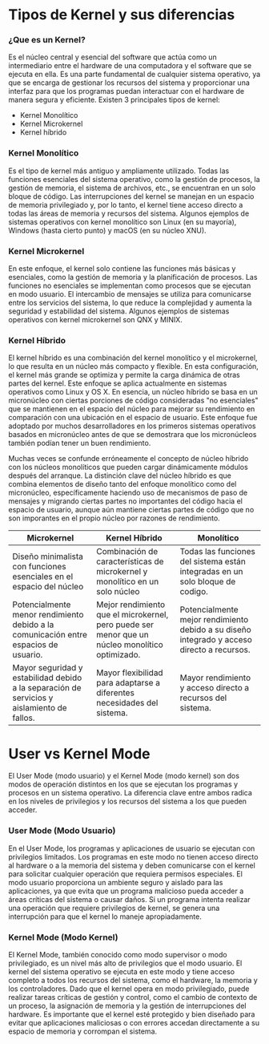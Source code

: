 # **Tipos de Kernel y sus diferencias**

### ¿Que es un Kernel?
Es el núcleo central y esencial del software que actúa como un intermediario entre el hardware de una computadora y el software que se ejecuta en ella. Es una parte fundamental de cualquier sistema operativo, ya que se encarga de gestionar los recursos del sistema y proporcionar una interfaz para que los programas puedan interactuar con el hardware de manera segura y eficiente.
Existen 3 principales tipos de kernel: 
- Kernel Monolítico
- Kernel Microkernel
- Kernel híbrido

### Kernel Monolítico
Es el tipo de kernel más antiguo y ampliamente utilizado.
Todas las funciones esenciales del sistema operativo, como la gestión de procesos, la gestión de memoria, el sistema de archivos, etc., se encuentran en un solo bloque de código.
Las interrupciones del kernel se manejan en un espacio de memoria privilegiado y, por lo tanto, el kernel tiene acceso directo a todas las áreas de memoria y recursos del sistema.
Algunos ejemplos de sistemas operativos con kernel monolítico son Linux (en su mayoría), Windows (hasta cierto punto) y macOS (en su núcleo XNU).

### Kernel Microkernel
En este enfoque, el kernel solo contiene las funciones más básicas y esenciales, como la gestión de memoria y la planificación de procesos.
Las funciones no esenciales se implementan como procesos que se ejecutan en modo usuario.
El intercambio de mensajes se utiliza para comunicarse entre los servicios del sistema, lo que reduce la complejidad y aumenta la seguridad y estabilidad del sistema.
Algunos ejemplos de sistemas operativos con kernel microkernel son QNX y MINIX.

### Kernel Híbrido
El kernel híbrido es una combinación del kernel monolítico y el microkernel, lo que resulta en un núcleo más compacto y flexible. En esta configuración, el kernel más grande se optimiza y permite la carga dinámica de otras partes del kernel. Este enfoque se aplica actualmente en sistemas operativos como Linux y OS X.
En esencia, un núcleo híbrido se basa en un micronúcleo con ciertas porciones de código consideradas "no esenciales" que se mantienen en el espacio del núcleo para mejorar su rendimiento en comparación con una ubicación en el espacio de usuario. Este enfoque fue adoptado por muchos desarrolladores en los primeros sistemas operativos basados en micronúcleo antes de que se demostrara que los micronúcleos también podían tener un buen rendimiento.

Muchas veces se confunde erróneamente el concepto de núcleo híbrido con los núcleos monolíticos que pueden cargar dinámicamente módulos después del arranque. La distinción clave del núcleo híbrido es que combina elementos de diseño tanto del enfoque monolítico como del micronúcleo, específicamente haciendo uso de mecanismos de paso de mensajes y migrando ciertas partes no importantes del código hacia el espacio de usuario, aunque aún mantiene ciertas partes de código que no son imporantes en el propio núcleo por razones de rendimiento.

| Microkernel                           | Kernel Híbrido                          | Monolítico                          |
|---------------------------------------|-----------------------------------------|-------------------------------------|
| Diseño minimalista con funciones esenciales en el espacio del núcleo	| Combinación de características de	 microkernel y monolítico en un solo núcleo | Todas las funciones del sistema están integradas en un solo bloque de codigo.
| Potencialmente menor rendimiento	debido a la comunicación entre espacios de usuario.| Mejor rendimiento que el microkernel,	pero puede ser menor que un núcleo	monolítico optimizado.| Potencialmente mejor rendimiento debido a su diseño integrado y acceso directo a recursos. |
| Mayor seguridad y estabilidad debido a la separación de servicios y aislamiento de fallos. | Mayor flexibilidad para adaptarse a	diferentes necesidades del sistema.	| Mayor rendimiento y acceso directo a recursos del sistema.|

# **User vs Kernel Mode**

El User Mode (modo usuario) y el Kernel Mode (modo kernel) son dos modos de operación distintos en los que se ejecutan los programas y procesos en un sistema operativo. La diferencia clave entre ambos radica en los niveles de privilegios y los recursos del sistema a los que pueden acceder.

### User Mode (Modo Usuario)
En el User Mode, los programas y aplicaciones de usuario se ejecutan con privilegios limitados.
Los programas en este modo no tienen acceso directo al hardware o a la memoria del sistema y deben comunicarse con el kernel para solicitar cualquier operación que requiera permisos especiales.
El modo usuario proporciona un ambiente seguro y aislado para las aplicaciones, ya que evita que un programa malicioso pueda acceder a áreas críticas del sistema o causar daños.
Si un programa intenta realizar una operación que requiere privilegios de kernel, se genera una interrupción para que el kernel lo maneje apropiadamente.

### Kernel Mode (Modo Kernel)
El Kernel Mode, también conocido como modo supervisor o modo privilegiado, es un nivel más alto de privilegios que el modo usuario.
El kernel del sistema operativo se ejecuta en este modo y tiene acceso completo a todos los recursos del sistema, como el hardware, la memoria y los controladores.
Dado que el kernel opera en modo privilegiado, puede realizar tareas críticas de gestión y control, como el cambio de contexto de un proceso, la asignación de memoria y la gestión de interrupciones del hardware.
Es importante que el kernel esté protegido y bien diseñado para evitar que aplicaciones maliciosas o con errores accedan directamente a su espacio de memoria y corrompan el sistema.